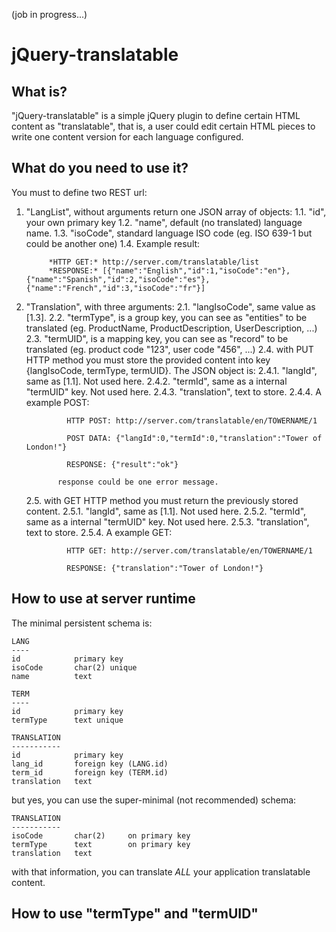 (job in progress...)

# jQuery-translatable

## What is?

"jQuery-translatable" is a simple jQuery plugin to define certain HTML content as "translatable", that is, a user could edit certain HTML pieces to write one content version for each language configured.

## What do you need to use it?

You must to define two REST url:

1. "LangList", without arguments return one JSON array of objects:
    1.1. "id", your own primary key
    1.2. "name", default (no translated) language name.
    1.3. "isoCode", standard language ISO code (eg. ISO 639-1 but could be another one)
    1.4. Example result:

            *HTTP GET:* http://server.com/translatable/list
            *RESPONSE:* [{"name":"English","id":1,"isoCode":"en"},{"name":"Spanish","id":2,"isoCode":"es"},{"name":"French","id":3,"isoCode":"fr"}]

2. "Translation", with three arguments:
    2.1. "langIsoCode", same value as [1.3].
    2.2. "termType", is a group key, you can see as "entities" to be translated (eg. ProductName, ProductDescription, UserDescription, ...)
    2.3. "termUID", is a mapping key, you can see as "record" to be translated (eg. product code "123", user code "456", ...)
    2.4. with PUT HTTP method you must store the provided content into key {langIsoCode, termType, termUID}. The JSON object is:
        2.4.1. "langId", same as [1.1]. Not used here.
        2.4.2. "termId", same as a internal "termUID" key. Not used here.
        2.4.3. "translation", text to store.
        2.4.4. A example POST:

                HTTP POST: http://server.com/translatable/en/TOWERNAME/1

                POST DATA: {"langId":0,"termId":0,"translation":"Tower of London!"}

                RESPONSE: {"result":"ok"}

              response could be one error message.

    2.5. with GET HTTP method you must return the previously stored content.
        2.5.1. "langId", same as [1.1]. Not used here.
        2.5.2. "termId", same as a internal "termUID" key. Not used here.
        2.5.3. "translation", text to store.
        2.5.4. A example GET:

                HTTP GET: http://server.com/translatable/en/TOWERNAME/1

                RESPONSE: {"translation":"Tower of London!"}

## How to use at server runtime

The minimal persistent schema is:

    LANG
    ----
    id            primary key
    isoCode       char(2) unique
    name          text

    TERM
    ----
    id            primary key
    termType      text unique

    TRANSLATION
    -----------
    id            primary key
    lang_id       foreign key (LANG.id)
    term_id       foreign key (TERM.id)
    translation   text

but yes, you can use the super-minimal (not recommended) schema:

    TRANSLATION
    -----------
    isoCode       char(2)     on primary key
    termType      text        on primary key
    translation   text

with that information, you can translate *ALL* your application translatable content.

## How to use "termType" and "termUID"


